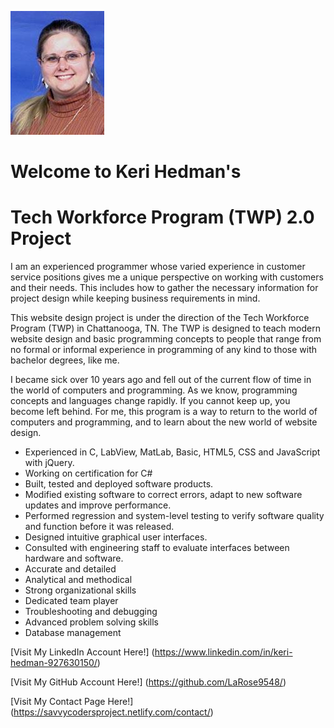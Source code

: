 ![Hello All!](./images/This_is_me.jpg)
# Welcome to Keri Hedman's #
# Tech Workforce Program (TWP) 2.0 Project #

I am an experienced programmer whose varied experience in customer service positions gives me a unique perspective on working with customers and their needs.  This includes how to gather the necessary information for project design while keeping business requirements in mind.

This website design project is under the direction of the Tech Workforce Program (TWP) in Chattanooga, TN.  The TWP is designed to teach modern website design and basic programming concepts to people that range from no formal or informal experience in programming of any kind to those with bachelor degrees, like me.

I became sick over 10 years ago and fell out of the current flow of time in the world of computers and programming.  As we know, programming concepts and languages change rapidly.  If you cannot keep up, you become left behind.  For me, this program is a way to return to the world of computers and programming, and to learn about the new world of website design.

+ Experienced in C, LabView, MatLab, Basic, HTML5, CSS and JavaScript with jQuery.
+ Working on certification for C#
+ Built, tested and deployed software products.
+ Modified existing software to correct errors, adapt to new software updates and improve performance.
+ Performed regression and system-level testing to verify software quality and function before it was released.
+ Designed intuitive graphical user interfaces.
+ Consulted with engineering staff to evaluate interfaces between hardware and software.
+ Accurate and detailed
+ Analytical and methodical
+ Strong organizational skills
+ Dedicated team player
+ Troubleshooting and debugging
+ Advanced problem solving skills
+ Database management

[Visit My LinkedIn Account Here!] (https://www.linkedin.com/in/keri-hedman-927630150/)

[Visit My GitHub Account Here!] (https://github.com/LaRose9548/)

[Visit My Contact Page Here!] (https://savvycodersproject.netlify.com/contact/)
